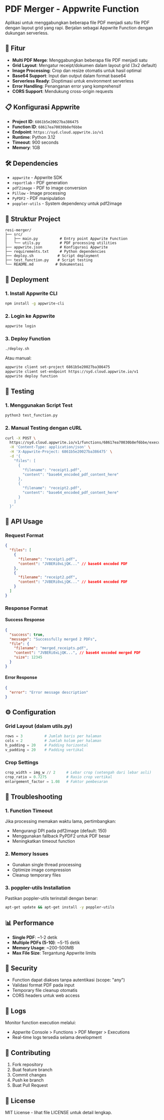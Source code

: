 # PDF Merger - Appwrite Function

Aplikasi untuk menggabungkan beberapa file PDF menjadi satu file PDF dengan layout grid yang rapi. Berjalan sebagai Appwrite Function dengan dukungan serverless.

## 🚀 Fitur

- **Multi PDF Merge**: Menggabungkan beberapa file PDF menjadi satu
- **Grid Layout**: Mengatur receipt/dokumen dalam layout grid (3x2 default)
- **Image Processing**: Crop dan resize otomatis untuk hasil optimal
- **Base64 Support**: Input dan output dalam format base64
- **Serverless Ready**: Dioptimasi untuk environment serverless
- **Error Handling**: Penanganan error yang komprehensif
- **CORS Support**: Mendukung cross-origin requests

## 📋 Konfigurasi Appwrite

- **Project ID**: `6861b5e20027ba386475`
- **Function ID**: `68617ea70030b8ef6bbe`
- **Endpoint**: `https://syd.cloud.appwrite.io/v1`
- **Runtime**: Python 3.12
- **Timeout**: 900 seconds
- **Memory**: 1GB

## 🛠️ Dependencies

- `appwrite` - Appwrite SDK
- `reportlab` - PDF generation
- `pdf2image` - PDF to image conversion
- `Pillow` - Image processing
- `PyPDF2` - PDF manipulation
- `poppler-utils` - System dependency untuk pdf2image

## 📁 Struktur Project

```
resi-merger/
├── src/
│   ├── main.py          # Entry point Appwrite Function
│   └── utils.py         # PDF processing utilities
├── appwrite.json        # Konfigurasi Appwrite
├── requirements.txt     # Python dependencies
├── deploy.sh           # Script deployment
├── test_function.py    # Script testing
└── README.md          # Dokumentasi
```

## 🚀 Deployment

### 1. Install Appwrite CLI

```bash
npm install -g appwrite-cli
```

### 2. Login ke Appwrite

```bash
appwrite login
```

### 3. Deploy Function

```bash
./deploy.sh
```

Atau manual:

```bash
appwrite client set-project 6861b5e20027ba386475
appwrite client set-endpoint https://syd.cloud.appwrite.io/v1
appwrite deploy function
```

## 🧪 Testing

### 1. Menggunakan Script Test

```bash
python3 test_function.py
```

### 2. Manual Testing dengan cURL

```bash
curl -X POST \
  https://syd.cloud.appwrite.io/v1/functions/68617ea70030b8ef6bbe/executions \
  -H 'Content-Type: application/json' \
  -H 'X-Appwrite-Project: 6861b5e20027ba386475' \
  -d '{
    "files": [
      {
        "filename": "receipt1.pdf",
        "content": "base64_encoded_pdf_content_here"
      },
      {
        "filename": "receipt2.pdf", 
        "content": "base64_encoded_pdf_content_here"
      }
    ]
  }'
```

## 📄 API Usage

### Request Format

```json
{
  "files": [
    {
      "filename": "receipt1.pdf",
      "content": "JVBERi0xLjQK..." // base64 encoded PDF
    },
    {
      "filename": "receipt2.pdf",
      "content": "JVBERi0xLjQK..." // base64 encoded PDF
    }
  ]
}
```

### Response Format

#### Success Response

```json
{
  "success": true,
  "message": "Successfully merged 2 PDFs",
  "file": {
    "filename": "merged_receipts.pdf",
    "content": "JVBERi0xLjQK...", // base64 encoded merged PDF
    "size": 12345
  }
}
```

#### Error Response

```json
{
  "error": "Error message description"
}
```

## ⚙️ Configuration

### Grid Layout (dalam utils.py)

```python
rows = 3          # Jumlah baris per halaman
cols = 2          # Jumlah kolom per halaman  
h_padding = 20    # Padding horizontal
v_padding = 20    # Padding vertikal
```

### Crop Settings

```python
crop_width = img_w // 2     # Lebar crop (setengah dari lebar asli)
crop_ratio = 0.7275         # Rasio crop vertikal
enlargement_factor = 1.08   # Faktor pembesaran
```

## 🔧 Troubleshooting

### 1. Function Timeout

Jika processing memakan waktu lama, pertimbangkan:
- Mengurangi DPI pada pdf2image (default: 150)
- Menggunakan fallback PyPDF2 untuk PDF besar
- Meningkatkan timeout function

### 2. Memory Issues

- Gunakan single thread processing
- Optimize image compression
- Cleanup temporary files

### 3. poppler-utils Installation

Pastikan poppler-utils terinstall dengan benar:

```bash
apt-get update && apt-get install -y poppler-utils
```

## 📊 Performance

- **Single PDF**: ~1-2 detik
- **Multiple PDFs (5-10)**: ~5-15 detik
- **Memory Usage**: ~200-500MB
- **Max File Size**: Tergantung Appwrite limits

## 🔐 Security

- Function dapat diakses tanpa autentikasi (scope: "any")
- Validasi format PDF pada input
- Temporary file cleanup otomatis
- CORS headers untuk web access

## 📝 Logs

Monitor function execution melalui:
- Appwrite Console > Functions > PDF Merger > Executions
- Real-time logs tersedia selama development

## 🤝 Contributing

1. Fork repository
2. Buat feature branch
3. Commit changes
4. Push ke branch
5. Buat Pull Request

## 📄 License

MIT License - lihat file LICENSE untuk detail lengkap.
